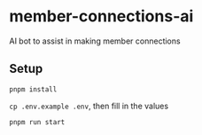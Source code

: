 # member-connections-ai
AI  bot to assist in making member connections

## Setup

`pnpm install`

`cp .env.example .env`, then fill in the values

`pnpm run start`
